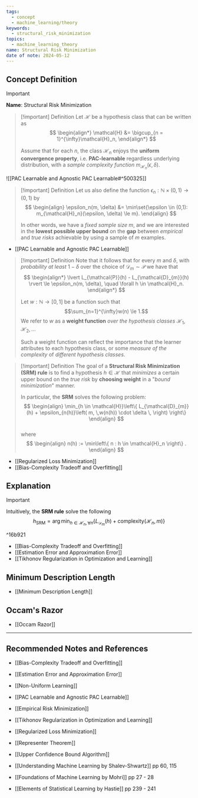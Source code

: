 ```yaml
---
tags:
  - concept
  - machine_learning/theory
keywords:
  - structural_risk_minimization
topics:
  - machine_learning_theory
name: Structural Risk Minimization
date of note: 2024-05-12
---
```


## Concept Definition

>[!important]
>**Name**: Structural Risk Minimization

>[!important] Definition
>Let $\mathcal{H}$ be a hypothesis class that can be written as 
>$$
> \begin{align*}
> \mathcal{H} &= \bigcup_{n = 1}^{\infty}\mathcal{H}_n,
> \end{align*} 
>$$ 
>
>Assume that for each $n$, the class $\mathcal{H}_n$ enjoys the **uniform convergence property**, i.e. **PAC-learnable** regardless underlying distribution, with a *sample complexity function* $m_{\mathcal{H}_n}(\epsilon, \delta)$. 

![[PAC Learnable and Agnostic PAC Learnable#^500325]]


>[!important] Definition
>Let us also define the function $\epsilon_n: \mathbb{N} \times (0,1) \to (0,1)$ by
>$$
> \begin{align}
> \epsilon_n(m, \delta) &= \min\set{\epsilon \in (0,1):  m_{\mathcal{H}_n}(\epsilon, \delta) \le m}. 
> \end{align}
>$$ 
>
> In other words, we have a *fixed sample size* $m$, and we are interested in the **lowest possible upper bound** on the **gap** between *empirical* and *true risks* achievable by using a sample of $m$ examples. 

- [[PAC Learnable and Agnostic PAC Learnable]]

>[!important] Definition
> Note that  it follows that for every $m$ and $\delta$, with *probability at least* $1 - \delta$ over the choice of $\mathcal{D}_{m} \sim \mathcal{P}$ we have that
>$$ 
> \begin{align*}
> \lvert L_{\mathcal{P}}(h) - L_{\mathcal{D}_{m}}(h) \rvert  \le \epsilon_n(m, \delta), \quad \forall h \in \mathcal{H}_n.
> \end{align*}
>$$ 
> 
> Let $w : \mathbb{N} \to [0,1]$ be a function such that $$\sum_{n=1}^{\infty}w(n) \le 1.$$ We refer to $w$ as a **weight function** *over the hypothesis classes* $\mathcal{H}_1, \mathcal{H}_2, \ldots$ 
> 
> Such a weight function can reflect the importance that the learner attributes to each hypothesis class, or some *measure of the complexity* of *different hypothesis classes*.

>[!important] Definition
> The goal of a **Structural Risk Minimization (SRM) rule** is to find a hypothesis $h \in \mathcal{H}$ that *minimizes* a certain upper bound on the *true risk* by **choosing weight** in a "*bound minimization*" manner. 
> 
> In particular, the **SRM** solves the following problem:
>$$ 
> \begin{align}
> \min_{h \in \mathcal{H}}\left\{ L_{\mathcal{D}_{m}}(h) + \epsilon_{n(h)}\left( m, \,w(n(h)) \cdot \delta \, \right) \right\} 
> \end{align}
>$$  
>where 
>$$
> \begin{align}
> n(h) := \min\left\{ n : h \in \mathcal{H}_n \right\} .  
> \end{align}
>$$ 

- [[Regularized Loss Minimization]]
- [[Bias-Complexity Tradeoff and Overfitting]]

## Explanation

>[!important]
>Intuitively, the **SRM rule** solve the following 
>$$
>h_{\text{SRM}} = \arg\min_{h\in \mathcal{H}_{n}, \forall n}\left\{ L_{\mathcal{D}_{m}}(h) + \text{complexity}(\mathcal{H}_{n}, m) \right\}  
>$$

^16b921

- [[Bias-Complexity Tradeoff and Overfitting]]
- [[Estimation Error and Approximation Error]]
- [[Tikhonov Regularization in Optimization and Learning]]

## Minimum Description Length

- [[Minimum Description Length]]

## Occam's Razor

- [[Occam Razor]]



-----------
##  Recommended Notes and References


- [[Bias-Complexity Tradeoff and Overfitting]]
- [[Estimation Error and Approximation Error]]

- [[Non-Uniform Learning]]
- [[PAC Learnable and Agnostic PAC Learnable]]

- [[Empirical Risk Minimization]]
- [[Tikhonov Regularization in Optimization and Learning]]
- [[Regularized Loss Minimization]]

- [[Representer Theorem]]
- [[Upper Confidence Bound Algorithm]]


- [[Understanding Machine Learning by Shalev-Shwartz]] pp 60, 115
- [[Foundations of Machine Learning by Mohri]] pp 27 - 28
- [[Elements of Statistical Learning by Hastie]] pp 239 - 241
